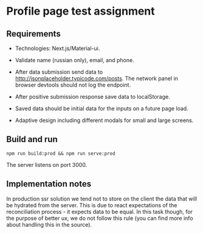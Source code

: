 # Profile page test assignment

## Requirements 

- Technologies: Next.js/Material-ui.

- Validate name (russian only), email, and phone.

- After data submission send data to http://jsonplaceholder.typicode.com/posts.
  The network panel in browser devtools should not log the endpoint.
  
- After positive submission response save data to localStorage.

- Saved data should be initial data for the inputs on a future page load.

- Adaptive design including different modals for small and large screens.

## Build and run
```
npm run build:prod && npm run serve:prod
``` 
The server listens on port 3000.

## Implementation notes
In production ssr solution we tend not to store on the client the data that 
will be hydrated from the server. This is due to react expectations of the 
reconciliation process - it expects data to be equal. In this task though, for 
the purpose of better ux, we do not follow this rule (you can find more info 
about handling this in the source).

